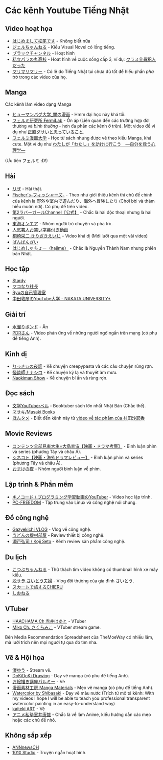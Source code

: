 # Các kênh Youtube Tiếng Nhật

## Video hoạt họa

- [はじめまして松尾です](https://www.youtube.com/channel/UCWtLzcASRAjlVhKibLUCuEw) - Không biết nữa
- [ジェルちゃんねる](https://www.youtube.com/channel/UCE0UZVTfvQ8jiNxdIlLeWeA) - Kiểu Visual Novel có lồng tiếng.
- [ブラックチャンネル](https://www.youtube.com/channel/UCXWnW9POrqPuDav-K_rWh0g/videos) - Hoạt hình
- [私立パラの丸高校](https://www.youtube.com/@parako) - Hoạt hình về cuộc sống cấp 3, ví dụ: [クラス全員犯人だった](https://www.youtube.com/watch?v=KnBhQ-oh2Mw)
- [マリマリマリー](https://www.youtube.com/@marymarymary80s) - Có lẽ do Tiếng Nhật tui chưa đủ tốt để hiểu phần *pha trò* trong các video của họ.

## Manga
Các kênh làm video dạng Manga

- [ヒューマンバグ大学_闇の漫画](https://www.youtube.com/channel/UC7umTzIrIJq8Xh428lj0M5A) - Hmm đại học này khá tối.
- [フェルミ研究所 FermiLab](https://www.youtube.com/channel/UC3-1iYGHfR43q_b974vUNYg/videos) - Ổn áp (Liên quan đến các trường hợp đời thường và *bình thường* - hơn đa phần các kênh ở trên). Một video để ví dụ như [正直ダサいと思っていること](https://www.youtube.com/watch?v=hU-_Jj2fvPQ).
- [フェルミ漫画大学](https://www.youtube.com/@ferumi) - Học từ sách nhưng được vẽ theo kiểu Manga, khá cute. Một ví dụ như [わたしが「わたし」を助けに行こう　―自分を救う心理学―](https://www.youtube.com/watch?v=_pGvCJbH8Ys)

(Ưu tiên フェルミ :D!)

## Hài

- [リザ](https://www.youtube.com/@rizaaa__1209) - Hài thật.
- [Fischer's-フィッシャーズ-](https://www.youtube.com/c/MASAIandHamzael/videos) - Theo như giới thiệu kênh thì chủ đề chính của kênh là 野外や室内で遊んだり、海外へ冒険したり (Chơi bời và thám hiểu muôn nơi). Có phụ đề trên video.
- [第2ラバーガールChannel【公式】](https://www.youtube.com/channel/UCQpvlT4xWlVmUj39iNt8oRg/videos) - Chắc là hài độc thoại nhưng là hai người.
- [東海オンエア](https://www.youtube.com/user/TokaiOnAir/videos) - Nhóm người trò chuyện và pha trò.
- [人気芸人お笑い字幕付き動画](https://www.youtube.com/channel/UCl21oTCRmrX0v_t6XiihUWg)
- [桐崎栄二.きりざきえいじ](https://www.youtube.com/channel/UCzKa8fRPoCbKh8O9yW2JK2g) - Video khá dị (Mới lướt qua một vài video)
- [ばんばんざい](https://www.youtube.com/channel/UCBKqbSl9bK_ln9zZ-C5rP0Q/videos)
- [はじめしゃちょー（hajime）](https://www.youtube.com/c/0214mex/videos) - Chắc là Nguyễn Thành Nam nhưng phiên bản Nhật.

## Học tập

- [Stardy](https://www.youtube.com/@Stardy)
- [マコなり社長](https://www.youtube.com/@makonari_shacho)
- [Ryuの自己管理室](https://www.youtube.com/@ryu_potex)
- [中田敦彦のYouTube大学 - NAKATA UNIVERSITY*](https://www.youtube.com/watch?v=PXtRaM8sZRc)

## Giải trí

- [水溜りボンド](https://www.youtube.com/c/水溜りボンドmizutamaribond/videos) - Ăn
- [PDRさん](https://www.youtube.com/c/PDRKabushikigaisha/videos) - Video phản ứng về những người ngớ ngẩn trên mạng (có phụ đề tiếng Anh).

## Kinh dị

- [りっきぃの夜話](https://www.youtube.com/c/worldofrickyy/videos) - Kể chuyện creepypasta và các câu chuyện rùng rợn.
- [怪談師ナナシロ](https://www.youtube.com/user/00rinne00/videos) - Kể chuyện kỳ lạ và thuyết âm mưu.
- [Naokiman Show](https://www.youtube.com/channel/UC4lN5sizuJraSHqy99xTy6Q/videos) - Kể chuyện bí ẩn và rùng rợn.

## Đọc sách

- [文学YouTuberベル](https://www.youtube.com/watch?v=6Y98pbths-U) - Booktuber sách lớn nhất Nhật Bản (Chắc thế).
- [マサキ/Masaki Books](https://www.youtube.com/@masakibooks)
- [ほんタメ](https://www.youtube.com/@hontame_) - Biết đến kênh này từ [video về tác phẩm của 村田沙耶香](https://www.youtube.com/watch?v=GkzHcq5O3-M)


## Movie Reviews

- [コンテンツ全部見東大生=大島育宙【映画・ドラマ考察】](https://www.youtube.com/channel/UCMutK6zOvD0EJuudaK9kOZw/videos) - Bình luận phim và series (phương Tây và châu Á).
- [シネコト【映画・海外ドラマレビュー】](https://www.youtube.com/channel/UCKdbENqghwOQCak3ijrkg9w/videos) - Bình luận phim và series (phương Tây và châu Á).
- [おまけの夜](https://www.youtube.com/channel/UCyDorohZS_8P4csyytQ3AZg/videos) - Nhóm người bình luận về phim.

## Lập trình & Phần mềm

- [キノコード / プログラミング学習動画のYouTuber](https://www.youtube.com/channel/UCGlgXjYVoHLD86TQQ799WIw) - Video học lập trình.
- [PC-FREEDOM](https://www.youtube.com/@PC-FREEDOM) - Tập trung vào Linux và công nghệ nói chung.

## Đồ công nghệ

- [Gazyekichi VLOG](https://www.youtube.com/channel/UCOwj40LV2WWlaUjOHjm8zoA) - Vlog về công nghệ.
- [うどんの機材部屋](https://www.youtube.com/user/69n66) - Review thiết bị công nghệ.
- [瀬戸弘司 / Koji Seto](https://www.youtube.com/c/Kojiseto/videos) - Kênh review sản phẩm công nghệ.

## Du lịch

- [こつぶちゃんねる](https://www.youtube.com/channel/UCX23v0voDwuLdlF7kNbfZFA/videos) - Thử thách tìm video không có thumbnail hình xe máy kiểu.
- [脱サラ さいとう夫婦](https://www.youtube.com/@saitoufufu) - Vlog đời thường của gia đình さいとう.
- [スカートで旅するCHIERU](https://www.youtube.com/@skirtchieru)
- [しおねる](https://www.youtube.com/@shioneru)

## VTuber

- [HAACHAMA Ch 赤井はあと](https://www.youtube.com/channel/UC1CfXB_kRs3C-zaeTG3oGyg/videos) - VTuber
- [Miko Ch. さくらみこ](https://www.youtube.com/@SakuraMiko/streams) - VTuber stream game.

Bên Media Recommendation Spreadsheet của TheMoeWay có nhiều lắm, mà lười trích nên mọi người tự qua đó tìm nha.

## Vẽ & Hội họa

- [湊ゆう](https://www.youtube.com/channel/UCjSbKeg5BwyuO0epKBuUHfg) - Stream vẽ.
- [DoKiDoKi Drawing](https://www.youtube.com/c/DoKiDoKiDrawing/videos) - Dạy vẽ manga (có phụ đề tiếng Anh).
- [お絵描き講座パルミー](https://www.youtube.com/c/Palmie/videos) - Vẽ
- [漫画素材工房 Manga Materials](https://www.youtube.com/channel/UCnx8zKs3c3yeFPYQ2QzMqLA/videos) - Mẹo vẽ manga (có phụ đề tiếng Anh).
- [Watercolor by Shibasaki](https://www.youtube.com/c/WatercolorbyShibasaki/videos) - Dạy vẽ màu nước (Trích từ mô tả kênh: With my videos I hope I will be able to teach you professional transparent watercolor painting in an easy-to-understand way)
- [kaiteki ART](https://www.youtube.com/channel/UC2GS74txP1QN_pa3Svh1uHA/videos) - Vẽ
- [アニメ私塾室井康雄](https://www.youtube.com/c/室井康雄/videos) - Chắc là về làm Anime, kiểu hướng dẫn các mẹo hoặc các chủ đề nhỏ.


## Không sắp xếp

- [ANNnewsCH](https://www.youtube.com/user/ANNnewsCH)
- [1010 Studio](https://www.youtube.com/watch?v=OSkQy4EvRnE)  - Truyện ngắn hoạt hình.
